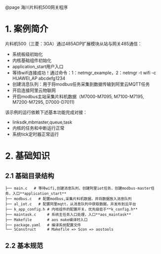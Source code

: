 @page 海川片料机500网关程序

# 1. 案例简介
片料机500（三菱：3GA）通过485ADP扩展模块从站与网关485通信：
- 系统板级初始化
- 内核基础组件初始化
- application_start用户入口
- 等待wifi连接成功！通过命令：1：netmgr_example，2：netmgr -t wifi -c HUAWEI_AP abcdefg1234
- 创建消息队列：用于将modbus任务采集到数据传输到阿里云MQTT任务
- 开启连接阿里云物联网
- 开启modbus主站采集片料机数据（M7000-M7095, M7100-M7195, M7200-M7295, D7000-D7011)

该示例的运行依赖下述基本功能完成对接：
- linksdk,mbmaster,queue,task
- 内核的任务和中断运行正常
- 系统tick定时器正常运行

# 2. 基础知识
## 2.1 基础目录结构

```tree
├── main.c   # 等待wifi,创建消息队列，创建阿里iot任务，创建modbus-master任务，入口**application_start**
├── modbus.c   # 配置modbus,采集片料机数据，并将数据放入消息队列
├── al_iot.c   # 配置阿里mqtt，从消息队列中获取数据，并发布到云平台
├── k_app_config.h # 内核组件的配置开关，优先级低于**k_config.h**
├── maintask.c     # 系统主任务入口处理，入口**aos_maintask**
├── Makefile       # aos make编译时入口
├── package.yaml   # 编译系统配置文件
└── SConstruct     # Makefile => Scon => aostools
```

## 2.2 基本规范



